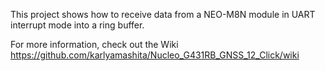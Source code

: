 This project shows how to receive data from a NEO-M8N module in UART interrupt mode into a ring buffer.

For more information, check out the Wiki https://github.com/karlyamashita/Nucleo_G431RB_GNSS_12_Click/wiki
